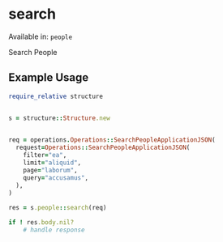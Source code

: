 # search
Available in: `people`

Search People

## Example Usage
```ruby
require_relative structure


s = structure::Structure.new

   
req = operations.Operations::SearchPeopleApplicationJSON(
  request=Operations::SearchPeopleApplicationJSON(
    filter="ea",
    limit="aliquid",
    page="laborum",
    query="accusamus",
  ),
)
    
res = s.people::search(req)

if ! res.body.nil?
    # handle response

```